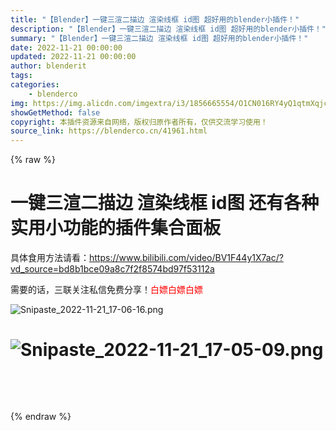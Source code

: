 ```yaml
---
title: "【Blender】一键三渲二描边 渲染线框 id图 超好用的blender小插件！"
description: "【Blender】一键三渲二描边 渲染线框 id图 超好用的blender小插件！"
summary: "【Blender】一键三渲二描边 渲染线框 id图 超好用的blender小插件！"
date: 2022-11-21 00:00:00
updated: 2022-11-21 00:00:00
author: blenderit
tags: 
categories:
    - blenderco
img: https://img.alicdn.com/imgextra/i3/1856665554/O1CN016RY4yQ1qtmXqjcOZl_!!1856665554.png
showGetMethod: false
copyright: 本插件资源来自网络，版权归原作者所有，仅供交流学习使用！
source_link: https://blenderco.cn/41961.html
---
```


{% raw %}
<h1 class="video-title tit" title="【Blender】一键三渲二描边 渲染线框 id图 超好用的blender小插件！">一键三渲二描边 渲染线框 id图 还有各种实用小功能的插件集合面板</h1><p>具体食用方法请看：<a href="https://www.bilibili.com/video/BV1F44y1X7ac/?vd_source=bd8b1bce09a8c7f2f8574bd97f53112a">https://www.bilibili.com/video/BV1F44y1X7ac/?vd_source=bd8b1bce09a8c7f2f8574bd97f53112a</a></p><p>需要的话，三联关注私信免费分享！<span style="color: #ff0000;">白嫖白嫖白嫖</span></p><p><img src="https://img.alicdn.com/imgextra/i2/1856665554/O1CN0148I9sT1qtmXqjk32n_!!1856665554.png" alt="Snipaste_2022-11-21_17-06-16.png"></p><h1 class="video-title tit" title="【Blender】一键三渲二描边 渲染线框 id图 超好用的blender小插件！"><img class="alignleft" src="https://img.alicdn.com/imgextra/i4/1856665554/O1CN013dU0I01qtmXwxrK1o_!!1856665554.png" alt="Snipaste_2022-11-21_17-05-09.png"></h1><p> </p><p> </p>
<div style="display: none">blenderco</div>
{% endraw %}